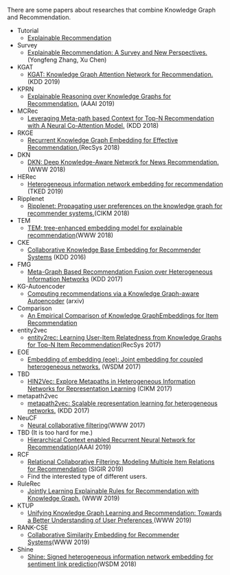 There are some papers about researches that combine Knowledge Graph and Recommendation.
* Tutorial
  - [Explainable Recommendation](http://www.nextcenter.org/wp-content/uploads/2018/10/12.-Wang-Xiang.pdf)
* Survey
  - [Explainable Recommendation: A Survey and New Perspectives.](https://arxiv.org/pdf/1804.11192.pdf)(Yongfeng Zhang, Xu Chen)
* KGAT
  - [KGAT: Knowledge Graph Attention Network for Recommendation.]()(KDD 2019)
* KPRN
  - [Explainable Reasoning over Knowledge Graphs for Recommendation.](https://arxiv.org/pdf/1811.04540.pdf) (AAAI 2019)
* MCRec
  - [Leveraging Meta-path based Context for Top-N Recommendation with A Neural Co-Attention Model.](http://www.shichuan.org/doc/47.pdf) (KDD 2018)
* RKGE
  - [Recurrent Knowledge Graph Embedding for Effective Recommendation.](https://yangjiera.github.io/works/recsys2018.pdf)(RecSys 2018)
* DKN
  - [DKN: Deep Knowledge-Aware Network for News Recommendation.](https://arxiv.org/pdf/1801.08284.pdf) (WWW 2018)
* HERec
  - [Heterogeneous information network embedding for recommendation](https://arxiv.org/pdf/1711.10730.pdf) (TKED 2019)
* Ripplenet
  - [Ripplenet: Propagating user preferences on the knowledge graph for recommender systems.](https://arxiv.org/pdf/1803.03467.pdf)(CIKM 2018)
* TEM
  - [TEM: tree-enhanced embedding model for explainable recommendation](https://www.comp.nus.edu.sg/~xiangnan/papers/www18-tem.pdf)(WWW 2018)
* CKE
  - [Collaborative Knowledge Base Embedding for Recommender Systems](https://www.kdd.org/kdd2016/papers/files/adf0066-zhangA.pdf) (KDD 2016)
* FMG
  - [Meta-Graph Based Recommendation Fusion over Heterogeneous Information Networks](http://www.cse.ust.hk/~hzhaoaf/data/kdd17-paper.pdf) (KDD 2017)
* KG-Autoencoder
  - [Computing recommendations via a Knowledge Graph-aware Autoencoder](https://arxiv.org/pdf/1807.05006.pdf) (arxiv)
* Comparison
  - [An Empirical Comparison of Knowledge GraphEmbeddings for Item Recommendation](http://ceur-ws.org/Vol-2106/paper2.pdf)
* entity2vec
  - [entity2rec: Learning User-Item Relatedness from Knowledge Graphs for Top-N Item Recommendation](http://giusepperizzo.github.io/publications/Palumbo_Rizzo-RecSys2017.pdf)(RecSys 2017)
* EOE
  - [Embedding of embedding (eoe): Joint embedding for coupled heterogeneous networks.](http://shichuan.org/hin/time/2017.%20WSDM%20Embedding%20of%20Embedding%20EOE%20Joint%20Embedding%20for%20Coupled%20Heterogeneous%20Networks.pdf) (WSDM 2017)
* TBD 
  - [HIN2Vec: Explore Metapaths in Heterogeneous Information Networks for Representation Learning]() (CIKM 2017)
* metapath2vec
  - [metapath2vec: Scalable representation learning for heterogeneous networks.]() (KDD 2017)
* NeuCF
  - [Neural collaborative filtering](https://www.comp.nus.edu.sg/~xiangnan/papers/ncf.pdf)(WWW 2017)
* TBD (It is too hard for me.)
  - [Hierarchical Context enabled Recurrent Neural Network for Recommendation](https://arxiv.org/pdf/1904.12674.pdf)(AAAI 2019)
* RCF 
  - [Relational Collaborative Filtering: Modeling Multiple Item Relations for Recommendation](https://arxiv.org/pdf/1904.12796.pdf) (SIGIR 2019)
  - Find the interested type of different users.
* RuleRec
  - [Jointly Learning Explainable Rules for Recommendation with Knowledge Graph.](https://arxiv.org/pdf/1903.03714.pdf) (WWW 2019)
* KTUP
  - [Unifying Knowledge Graph Learning and Recommendation:
Towards a Better Understanding of User Preferences
](https://arxiv.org/pdf/1902.06236.pdf) (WWW 2019)
* RANK-CSE
  - [Collaborative Similarity Embedding for Recommender Systems](https://arxiv.org/pdf/1902.06188.pdf)(WWW 2019)
* Shine
  - [Shine: Signed heterogeneous information network embedding for sentiment link prediction](https://arxiv.org/pdf/1712.00732.pdf)(WSDM 2018)
